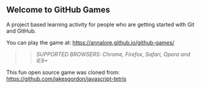 ## Welcome to GitHub Games

A project based learning activity for people who are getting started with Git and GitHub.

You can play the game at: https://annalore.github.io/github-games/

>> _*SUPPORTED BROWSERS*: Chrome, Firefox, Safari, Opera and IE9+_

This fun open source game was cloned from: https://github.com/jakesgordon/javascript-tetris
